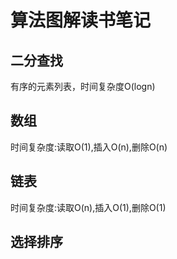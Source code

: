 # 算法图解读书笔记
## 二分查找
有序的元素列表，时间复杂度O(logn)
## 数组
时间复杂度:读取O(1),插入O(n),删除O(n)
## 链表
时间复杂度:读取O(n),插入O(1),删除O(1)
## 选择排序
